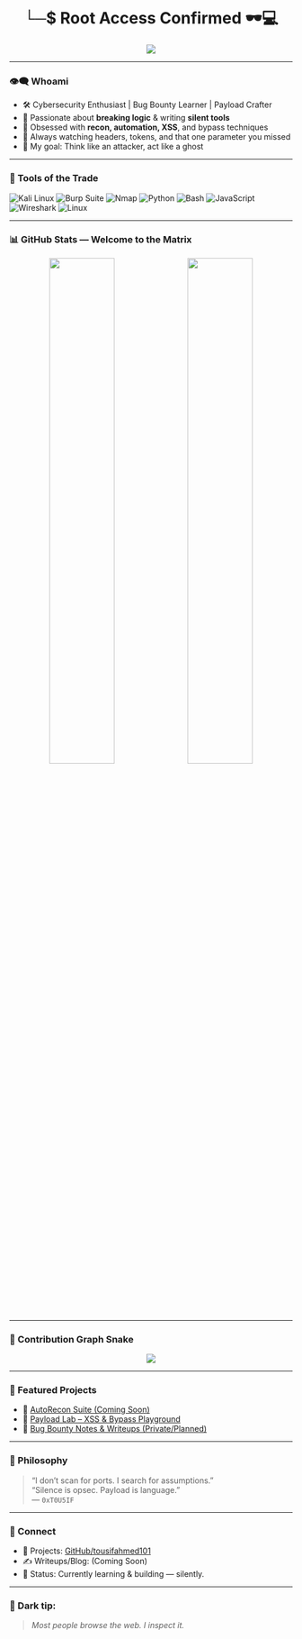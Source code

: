 <h1 align="center">└─$ Root Access Confirmed 🕶️💻</h1>
<p align="center">
  <img src="https://readme-typing-svg.herokuapp.com?font=Fira+Code&color=36BCF7&center=true&vCenter=true&width=440&lines=Hey!+I'm+Tousif+Ahmed;Cybersecurity+Explorer+%7C+Bug+Hunter;Scripting+my+way+through+the+web" />
</p>

---

### 👁️‍🗨️ Whoami
- 🛠️ Cybersecurity Enthusiast | Bug Bounty Learner | Payload Crafter  
- 👾 Passionate about **breaking logic** & writing **silent tools**  
- 🧪 Obsessed with **recon, automation, XSS**, and bypass techniques  
- 👣 Always watching headers, tokens, and that one parameter you missed  
- 🎯 My goal: Think like an attacker, act like a ghost

---

### 🧰 Tools of the Trade
![Kali Linux](https://img.shields.io/badge/Kali-%23110E13?style=flat&logo=kalilinux)
![Burp Suite](https://img.shields.io/badge/Burp%20Suite-%23F57900?style=flat&logo=burpsuite)
![Nmap](https://img.shields.io/badge/Nmap-00457C?style=flat)
![Python](https://img.shields.io/badge/Python-%233776AB?style=flat&logo=python&logoColor=white)
![Bash](https://img.shields.io/badge/Bash-%234EAA25?style=flat&logo=gnubash&logoColor=white)
![JavaScript](https://img.shields.io/badge/JavaScript-%23F7DF1E?style=flat&logo=javascript&logoColor=black)
![Wireshark](https://img.shields.io/badge/Wireshark-%231679A7?style=flat&logo=wireshark&logoColor=white)
![Linux](https://img.shields.io/badge/Linux-%23FCC624?style=flat&logo=linux&logoColor=black)

---
### 📊 GitHub Stats — Welcome to the Matrix


<p align="center">
  <img src="https://github-readme-stats.vercel.app/api?username=tousifahmed101&show_icons=true&theme=tokyonight&hide_border=true&title_color=00ff9f&icon_color=00ff9f&text_color=ffffff&bg_color=0d1117" width="48%"/>
  <img src="https://github-readme-stats.vercel.app/api/top-langs/?username=tousifahmed101&layout=compact&theme=tokyonight&hide_border=true&title_color=00ff9f&text_color=ffffff&bg_color=0d1117" width="48%"/>
</p>


---

### 🐍 Contribution Graph Snake

<p align="center">
  <img src="https://raw.githubusercontent.com/tousifahmed101/tousifahmed101/output/github-contribution-grid-snake.svg" />
</p>

---

### 📂 Featured Projects
- 🔗 [AutoRecon Suite (Coming Soon)](https://github.com/tousifahmed101)  
- 🐞 [Payload Lab – XSS & Bypass Playground](https://github.com/tousifahmed101)  
- 📜 [Bug Bounty Notes & Writeups (Private/Planned)](https://github.com/tousifahmed101)

---

### 🧠 Philosophy
> “I don’t scan for ports. I search for assumptions.”  
> “Silence is opsec. Payload is language.”  
> — `0xT0U5IF`

---

### 🧭 Connect
- 🔐 Projects: [GitHub/tousifahmed101](https://github.com/tousifahmed101)  
- ✍️ Writeups/Blog: (Coming Soon)  
- 🎯 Status: Currently learning & building — silently.

---

### 🧊 Dark tip:
> *Most people browse the web. I inspect it.*  
